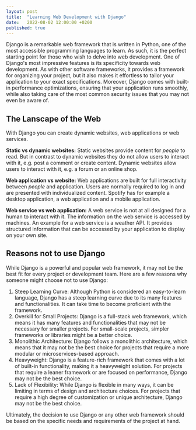 ```yaml
---
layout: post
title:  "Learning Web Development with Django"
date:   2022-08-02 12:00:00 +0200
published: true
---
```


Django is a remarkable web framework that is written in Python, one of the most accessible programming languages to learn. 
As such, it is the perfect starting point for those who wish to delve into web development. 
One of Django's most impressive features is its specificity towards web development. 
As with other software frameworks, it provides a framework for organizing your project, but it also makes it effortless to tailor your application to your exact specifications. 
Moreover, Django comes with built-in performance optimizations, ensuring that your application runs smoothly, while also taking care of the most common security issues that you may not even be aware of.

## The Lanscape of the Web

With Django you can create dynamic websites, web applications or web services.

**Static vs dynamic websites:**
Static websites provide content for _people_ to read.
But in contrast to dynamic websites they do not allow users to interact with it, e.g. post a comment or create content.
Dynamic websites allow users to interact with it, e.g. a forum or an online shop.

**Web application vs website:**
Web applications are built for full interactivity between _people_ and application.
Users are normally required to log in and are presented with individualized content.
Spotify has for example a desktop application, a web application and a mobile application.

**Web service vs web application:**
A web service is not at all designed for a human to interact with it. 
The information on the web service is accessed by machines.
An example for a web service is a weather API.
It provides structured information that can be accessed by your application to display on your own site.

## Reasons not to use Django

While Django is a powerful and popular web framework, it may not be the best fit for every project or development team. Here are a few reasons why someone might choose not to use Django:

1. Steep Learning Curve: Although Python is considered an easy-to-learn language, Django has a steep learning curve due to its many features and functionalities. It can take time to become proficient with the framework.
2. Overkill for Small Projects: Django is a full-stack web framework, which means it has many features and functionalities that may not be necessary for smaller projects. For small-scale projects, simpler frameworks or libraries might be a better choice.
3. Monolithic Architecture: Django follows a monolithic architecture, which means that it may not be the best choice for projects that require a more modular or microservices-based approach.
4. Heavyweight: Django is a feature-rich framework that comes with a lot of built-in functionality, making it a heavyweight solution. For projects that require a leaner framework or are focused on performance, Django may not be the best choice.
5. Lack of Flexibility: While Django is flexible in many ways, it can be limiting in terms of design and architecture choices. For projects that require a high degree of customization or unique architecture, Django may not be the best choice.

Ultimately, the decision to use Django or any other web framework should be based on the specific needs and requirements of the project at hand.
